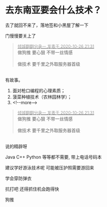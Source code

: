 # 去东南亚要会什么技术？


去了就回不来了，落地签和小黑屋了解一下<img id="aimg_PpvL9" onclick="zoom(this, this.src, 0, 0, 0)" class="zoom" src="https://cdn.jsdelivr.net/gh/hishis/forum-master/public/images/patch.gif" onmouseover="img_onmouseoverfunc(this)" onload="thumbImg(this)" border="0" alt="" />

门慢慢要关上了

<div class="quote"><blockquote><font size="2"><a href="https://www.hostloc.com/forum.php?mod=redirect&amp;goto=findpost&amp;pid=9356111&amp;ptid=758740" target="_blank"><font color="#999999">倾城翻翻分身一 发表于 2020-10-26 21:31</font></a></font><br />
做狗推 要心狠 不带一丝情感 <br />
<br />
做技术 要千里之外取服务器首级</blockquote></div><br />
有故事。

1. 面对枪口编程的心理素质；<br />
2. 菠菜种植技术（农林园林学）；<br />
3. &lt;!--more--&gt;<img id="aimg_H2L9K" onclick="zoom(this, this.src, 0, 0, 0)" class="zoom" src="https://cdn.jsdelivr.net/gh/hishis/forum-master/public/images/patch.gif" onmouseover="img_onmouseoverfunc(this)" onload="thumbImg(this)" border="0" alt="" />

<div class="quote"><blockquote><font size="2"><a href="https://www.hostloc.com/forum.php?mod=redirect&amp;goto=findpost&amp;pid=9356111&amp;ptid=758740" target="_blank"><font color="#999999">倾城翻翻分身一 发表于 2020-10-26 21:31</font></a></font><br />
做狗推 要心狠 不带一丝情感 <br />
<br />
做技术 要千里之外取服务器首级</blockquote></div><br />
说的精辟呀

Java C++ Python 等等都不需要, 带上电话号码本

建议学好游泳技术呢 可能被压护照需要游回来

学会穿防弹衣

抗打吧 还得抓住机会跑得快<img id="aimg_e9Usc" onclick="zoom(this, this.src, 0, 0, 0)" class="zoom" src="https://cdn.jsdelivr.net/gh/hishis/forum-master/public/images/patch.gif" onmouseover="img_onmouseoverfunc(this)" onload="thumbImg(this)" border="0" alt="" />

狗推

